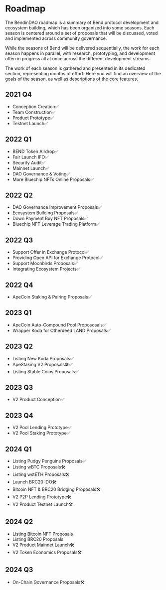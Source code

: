 # Roadmap

The BendinDAO roadmap is a summary of Bend protocol development and ecosystem building, which has been organized into some seasons. Each season is centered around a set of proposals that will be discussed, voted and implemented across community governance.

While the seasons of Bend will be delivered sequentially, the work for each season happens in parallel, with research, prototyping, and development often in progress all at once across the different development streams.

The work of each season is gathered and presented in its dedicated section, representing months of effort. Here you will find an overview of the goals of the season, as well as descriptions of the core features.

## 2021 Q4

* Conception Creation✅
* Team Construction✅
* Product Prototype✅
* Testnet Launch✅

## 2022 Q1

* BEND Token Airdrop✅
* Fair Launch IFO✅
* Security Audit✅
* Mainnet Launch✅
* DAO Governance & Voting✅
* More Bluechip NFTs Online Proposals✅

## 2022 Q2

* DAO Governance Improvement Proposals✅
* Ecosystem Building Proposals✅
* Down Payment Buy NFT Proposals✅
* Bluechip NFT Leverage Trading Platform✅

## 2022 Q3

* Support Offer in Exchange Protocol✅
* Providing Open API for Exchange Protocol✅
* Support Moonbirds Proposals✅
* Integrating Ecosystem Projects✅

## 2022 Q4

* ApeCoin Staking & Pairing Proposals✅

## 2023 Q1

* ApeCoin Auto-Compound Pool Propososals✅
* Wrapper Koda for Otherdeed LAND Proposals✅

## 2023 Q2

* Listing New Koda Proposals✅
* ApeStaking V2 Proposals🛠️✅
* Listing Stable Coins Proposals✅

## 2023 Q3

* V2 Product Conception✅

## 2023 Q4

* V2 Pool Lending Prototype✅
* V2 Pool Staking Prototype✅

## 2024 Q1

* Listing Pudgy Penguins Proposals✅
* Listing wBTC Proposals🛠️
* Listing wstETH Proposals🛠️
* Launch BRC20 IDO🛠️
* Bitcoin NFT & BRC20 Bridging Proposals🛠️
* V2 P2P Lending Prototype🛠️
* V2 Product Testnet Launch🛠️

## 2024 Q2

* Listing Bitcoin NFT Proposals
* Listing BRC20 Proposals
* V2 Product Mainnet Launch🛠
* V2 Token Economics Proposals🛠

## 2024 Q3

* On-Chain Governance Proposals🛠
